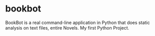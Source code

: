# bookbot
BookBot is a real command-line application in Python that does static analysis on text files, entire Novels.
My first Python Project.